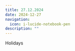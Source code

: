 ```yaml
---
title: 27.12.2024
date: 2024-12-27
navigation:
  icon: i-lucide-notebook-pen
description: ""
---
```


Holidays


